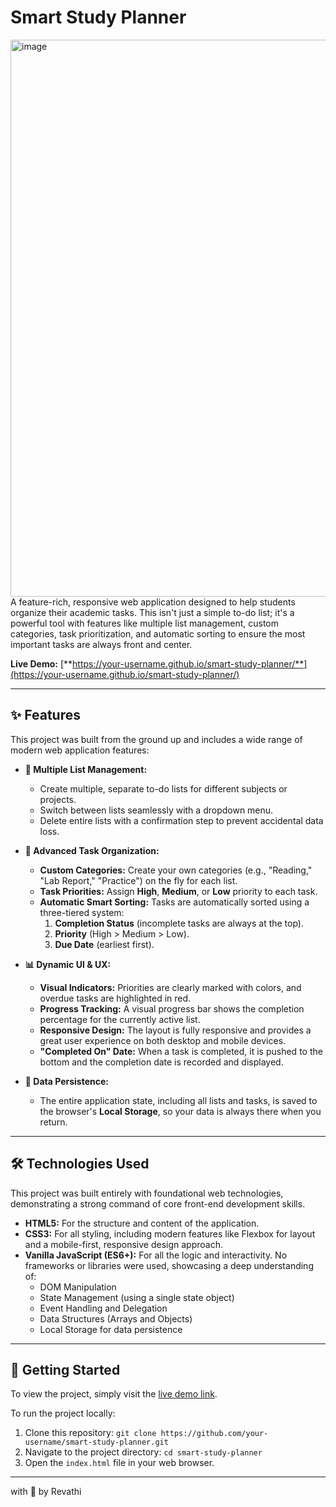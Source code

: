 # Smart Study Planner
[<img width="1919" height="891" alt="image" src="https://github.com/user-attachments/assets/f3257227-2ced-4126-a05d-b31e1b22439e" />
](url)
A feature-rich, responsive web application designed to help students organize their academic tasks. This isn't just a simple to-do list; it's a powerful tool with features like multiple list management, custom categories, task prioritization, and automatic sorting to ensure the most important tasks are always front and center.

**Live Demo:** [**https://your-username.github.io/smart-study-planner/**](https://your-username.github.io/smart-study-planner/) <!-- IMPORTANT: Replace this with your actual GitHub Pages link! -->

---

## ✨ Features

This project was built from the ground up and includes a wide range of modern web application features:

*   **📝 Multiple List Management:**
    *   Create multiple, separate to-do lists for different subjects or projects.
    *   Switch between lists seamlessly with a dropdown menu.
    *   Delete entire lists with a confirmation step to prevent accidental data loss.

*   **🚀 Advanced Task Organization:**
    *   **Custom Categories:** Create your own categories (e.g., "Reading," "Lab Report," "Practice") on the fly for each list.
    *   **Task Priorities:** Assign **High**, **Medium**, or **Low** priority to each task.
    *   **Automatic Smart Sorting:** Tasks are automatically sorted using a three-tiered system:
        1.  **Completion Status** (incomplete tasks are always at the top).
        2.  **Priority** (High > Medium > Low).
        3.  **Due Date** (earliest first).

*   **📊 Dynamic UI & UX:**
    *   **Visual Indicators:** Priorities are clearly marked with colors, and overdue tasks are highlighted in red.
    *   **Progress Tracking:** A visual progress bar shows the completion percentage for the currently active list.
    *   **Responsive Design:** The layout is fully responsive and provides a great user experience on both desktop and mobile devices.
    *   **"Completed On" Date:** When a task is completed, it is pushed to the bottom and the completion date is recorded and displayed.

*   **💾 Data Persistence:**
    *   The entire application state, including all lists and tasks, is saved to the browser's **Local Storage**, so your data is always there when you return.

---

## 🛠️ Technologies Used

This project was built entirely with foundational web technologies, demonstrating a strong command of core front-end development skills.

*   **HTML5:** For the structure and content of the application.
*   **CSS3:** For all styling, including modern features like Flexbox for layout and a mobile-first, responsive design approach.
*   **Vanilla JavaScript (ES6+):** For all the logic and interactivity. No frameworks or libraries were used, showcasing a deep understanding of:
    *   DOM Manipulation
    *   State Management (using a single state object)
    *   Event Handling and Delegation
    *   Data Structures (Arrays and Objects)
    *   Local Storage for data persistence

---

## 🚀 Getting Started

To view the project, simply visit the [live demo link](https://your-username.github.io/smart-study-planner/).

To run the project locally:
1.  Clone this repository: `git clone https://github.com/your-username/smart-study-planner.git`
2.  Navigate to the project directory: `cd smart-study-planner`
3.  Open the `index.html` file in your web browser.

---
with 🤎 by Revathi
